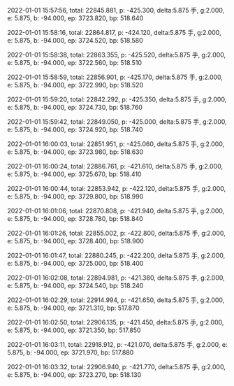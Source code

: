 2022-01-01 15:57:56, total: 22845.881, p: -425.300, delta:5.875 手, g:2.000, e: 5.875, b: -94.000, ep: 3723.820, bp: 518.640

2022-01-01 15:58:16, total: 22864.817, p: -424.120, delta:5.875 手, g:2.000, e: 5.875, b: -94.000, ep: 3724.520, bp: 518.580

2022-01-01 15:58:38, total: 22863.355, p: -425.520, delta:5.875 手, g:2.000, e: 5.875, b: -94.000, ep: 3722.560, bp: 518.510

2022-01-01 15:58:59, total: 22856.901, p: -425.170, delta:5.875 手, g:2.000, e: 5.875, b: -94.000, ep: 3722.990, bp: 518.520

2022-01-01 15:59:20, total: 22842.292, p: -425.350, delta:5.875 手, g:2.000, e: 5.875, b: -94.000, ep: 3724.730, bp: 518.760

2022-01-01 15:59:42, total: 22849.050, p: -425.000, delta:5.875 手, g:2.000, e: 5.875, b: -94.000, ep: 3724.920, bp: 518.740

2022-01-01 16:00:03, total: 22851.951, p: -425.060, delta:5.875 手, g:2.000, e: 5.875, b: -94.000, ep: 3723.980, bp: 518.630

2022-01-01 16:00:24, total: 22886.761, p: -421.610, delta:5.875 手, g:2.000, e: 5.875, b: -94.000, ep: 3725.670, bp: 518.410

2022-01-01 16:00:44, total: 22853.942, p: -422.120, delta:5.875 手, g:2.000, e: 5.875, b: -94.000, ep: 3729.800, bp: 518.990

2022-01-01 16:01:06, total: 22870.808, p: -421.940, delta:5.875 手, g:2.000, e: 5.875, b: -94.000, ep: 3728.780, bp: 518.840

2022-01-01 16:01:26, total: 22855.002, p: -422.800, delta:5.875 手, g:2.000, e: 5.875, b: -94.000, ep: 3728.400, bp: 518.900

2022-01-01 16:01:47, total: 22880.245, p: -422.200, delta:5.875 手, g:2.000, e: 5.875, b: -94.000, ep: 3725.000, bp: 518.400

2022-01-01 16:02:08, total: 22894.981, p: -421.380, delta:5.875 手, g:2.000, e: 5.875, b: -94.000, ep: 3724.540, bp: 518.240

2022-01-01 16:02:29, total: 22914.994, p: -421.650, delta:5.875 手, g:2.000, e: 5.875, b: -94.000, ep: 3721.310, bp: 517.870

2022-01-01 16:02:50, total: 22906.135, p: -421.450, delta:5.875 手, g:2.000, e: 5.875, b: -94.000, ep: 3721.350, bp: 517.850

2022-01-01 16:03:11, total: 22918.912, p: -421.070, delta:5.875 手, g:2.000, e: 5.875, b: -94.000, ep: 3721.970, bp: 517.880

2022-01-01 16:03:32, total: 22906.940, p: -421.770, delta:5.875 手, g:2.000, e: 5.875, b: -94.000, ep: 3723.270, bp: 518.130